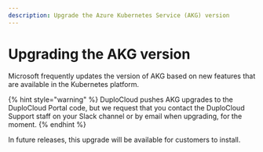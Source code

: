 ```yaml
---
description: Upgrade the Azure Kubernetes Service (AKG) version
---
```


# Upgrading the AKG version

Microsoft frequently updates the version of AKG based on new features that are available in the Kubernetes platform.&#x20;

{% hint style="warning" %}
DuploCloud pushes AKG upgrades to the DuploCloud Portal code, but we request that you contact the DuploCloud Support staff on your Slack channel or by email when upgrading, for the moment.
{% endhint %}

In future releases, this upgrade will be available for customers to install.

&#x20;                                    &#x20;
